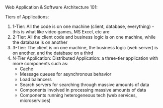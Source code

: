 Web Application & Software Architecture 101:

Tiers of Applications:
1. 1-Tier: All the code is on one machine (client, database, everything) - this is what like video games, MS Excel, etc are
2. 2-Tier: All the client code and business logic is on one machine, while the database is on another 
3. 3-Tier: The client is on one machine, the business logic (web server) is on another, and the database on a third
4. N-Tier Application: Distributed Application: a three-tier application with more components such as:
    - Cache
    - Message queues for asynchronous behavior
    - Load balancers
    - Search servers for searching through massive amounts of data
    - Components involved in processing massive amounts of data
    - Components running heterogeneous tech (web services, microservices) 

